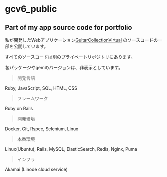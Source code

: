 # gcv6_public
## Part of my app source code for portfolio

私が開発したWebアプリケーション[GuitarCollectionVirtual](https://guita-cv.com) のソースコードの一部を公開しています。

すべてのソースコードは別のプライベートリポジトリにあります。

各パッケージやgemのバージョンは、非表示としています。

> 開発言語

Ruby, JavaScript, SQL, HTML, CSS

> フレームワーク

Ruby on Rails

> 開発環境

Docker, Git, Rspec, Selenium, Linux

> 本番環境

Linux(Ubuntu), Rails, MySQL, ElasticSearch, Redis, Nginx, Puma

> インフラ

Akamai (Linode cloud service)
